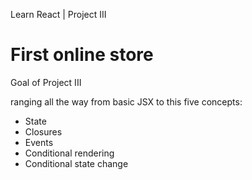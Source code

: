 Learn React | Project III

# First online store

Goal of Project III

ranging all the way from basic JSX to this five concepts:

- State
- Closures
- Events
- Conditional rendering
- Conditional state change
